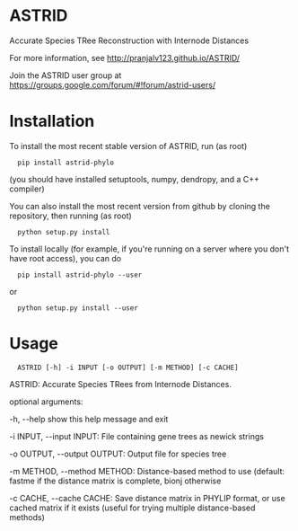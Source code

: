 # ASTRID
Accurate Species TRee Reconstruction with Internode Distances

For more information, see http://pranjalv123.github.io/ASTRID/

Join the ASTRID user group at https://groups.google.com/forum/#!forum/astrid-users/

# Installation

To install the most recent stable version of ASTRID, run (as root)

      pip install astrid-phylo
      
(you should have installed setuptools, numpy, dendropy, and a C++ compiler)

You can also install the most recent version from github by cloning the repository, then running (as root)

      python setup.py install 
      
To install locally (for example, if you're running on a server where you don't have root access), you can do

      pip install astrid-phylo --user
      
or 

      python setup.py install --user
      

# Usage

      ASTRID [-h] -i INPUT [-o OUTPUT] [-m METHOD] [-c CACHE]

ASTRID: Accurate Species TRees from Internode Distances.

optional arguments:

  -h, --help            show this help message and exit
  
  -i INPUT, --input INPUT:
                        File containing gene trees as newick strings
                        
  -o OUTPUT, --output OUTPUT:
                        Output file for species tree
                        
  -m METHOD, --method METHOD:
                        Distance-based method to use (default: fastme if the
                        distance matrix is complete, bionj otherwise
                        
  -c CACHE, --cache CACHE:
                        Save distance matrix in PHYLIP format, or use cached
                        matrix if it exists (useful for trying multiple
                        distance-based methods)
